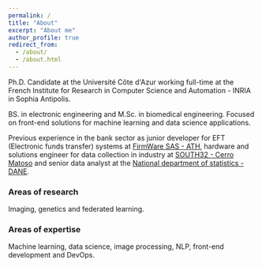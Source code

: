 ```yaml
---
permalink: /
title: "About"
excerpt: "About me"
author_profile: true
redirect_from: 
  - /about/
  - /about.html
---
```

  
Ph.D. Candidate at the Université Côte d'Azur working full-time at the French Institute for Research in Computer Science and Automation - INRIA in Sophia Antipolis.

BS. in electronic engineering and M.Sc. in biomedical engineering. Focused on front-end solutions for machine learning and data science applications.

Previous experience in the bank sector as junior developer for EFT (Electronic funds transfer) systems at [FirmWare SAS - ATH](https://www.fware.pro/), hardware and solutions engineer for data collection in industry at [SOUTH32 - Cerro Matoso](https://www.south32.net/our-business/south-america/cerro-matoso) and senior data analyst at the [National department of statistics - DANE](https://www.dane.gov.co/).

### Areas of research
Imaging, genetics and federated learning.

### Areas of expertise
Machine learning, data science, image processing, NLP, front-end development and DevOps.